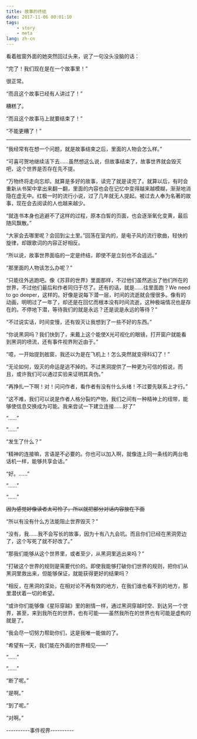 ```yaml
---
title: 故事的终结
date: 2017-11-06 00:01:10
tags:
	- story
	- meta
lang: zh-cn
---
```


看着舷窗外面的她突然回过头来，说了一句没头没脑的话：

“完了！我们现在是在一个故事里！”

很正常。

“而且这个故事已经有人讲过了！”

糟糕了。

“而且这个故事马上就要结束了！”

“不能更糟了！”

<!-- more -->
---

“我经常有在想一个问题，就是故事结束之后，里面的人物会怎么样。”

“可喜可贺地继续活下去……虽然想这么说，但故事结束了，故事世界就会毁灭吧，这个世界是否存在先不提。

“万物终将走向忘却。就算是多好的故事，读完了就是读完了。就算以后，有时会重新从书架中拿出来翻一翻，里面的内容也会在记忆中变得越来越模糊，渐渐地消隐在虚无中。红极一时的流行小说，过了几年就无人提起。被过去人奉为名著的故事，现在会去阅读的人也越来越少。

“就连书本身也逃避不了这样的过程，原本白皙的页面，也会逐渐氧化变黄，最后随风飘散。”

“大家会去哪里呢？会回到尘土里。”回荡在室内的，是电子风的流行歌曲，轻快的旋律，却跟歌词的内容正好相反。

“所以说，故事世界面临的一定是终结，即使不是立刻也不会遥远。”

“那里面的人物该怎么办呢？”

“只能往外逃跑吧。像《苏菲的世界》里面那样，不过他们虽然逃出了他们所在的世界，不过他们最后和作者同归于尽了。还有的话，就是……往里面跑？We need to go deeper，这样的。好像是说每下潜一层，时间的流逝就会慢很多。像有的动画，明明过了一年了，却还是在回忆而根本没有时间流逝，这种极端情况也是存在的。不停地下潜，等待我们的就是永远？还是说是永远的等待？”

“不过说实话，时间变慢，还有毁灭让我想到了一些不好的东西。”

“你说黑洞吗？我们快到了，来戴上这个能使X光可视化的眼镜，打开窗户就能看到黑洞的喷流，还有事件视界附近由于。”

“噫，一开始提到舷窗，我还以为是在飞机上！怎么突然就变得科幻了！”

“无论如何，毁灭的命运是逃不掉的。不过黑洞提供了一种更为可信的假说，而且，或许我们可以通过实验来证明其真伪。”

“再挣扎一下啊！对！问问作者，看作者有没有什么头绪！不过要先联系上才行。”

“这不难，我们可以说是作者人格分裂的产物，我们之间有一种精神上的纽带，能够使信息交换成为可能。我来尝试一下建立连接……好了”

“……”

“……”

“发生了什么？”

“精神的连接嘛，言语是不必要的。你也可以加入啊，就像连上同一条线的两台电话机一样，能够共享会话。”

“好。……”

“……”

“……”

<del>因为感觉好像读者太可怜了，所以就把部分对话内容放在下面</del>

“所以有没有什么方法能阻止世界毁灭？”

“没有，我……我不会写长的故事，因为十有八九会坑。而且你们已经在黑洞旁边了，这个写死了就不好改了。”

“那我们能够从这个世界里，或者至少，从黑洞里逃出来吗？”

“打破这个世界的规则是需要代价的。即使我能够打破你们世界的规则，把你们从黑洞里救出来，但能够保证，就能获得更好的结果吗？

“相反，在黑洞的深处，在相对论不再有效的地方，在我们谁也看不到的地方，那里潜伏着一切的希望。

“或许你们能够像《星际穿越》里的剧情一样，通过黑洞穿越时空、到达另一个世界，甚至，来到我所在的世界，也有可能——虽然我所在的世界也有可能是虚构的就是了。

“我会尽一切努力帮助你们，这是我唯一能做的了。

“希望有一天，我们能在外面的世界相见——”

“……”

“……”

“断了呢。”

“是啊。”

“到了呢。”

“对啊。”

----------事件视界----------
